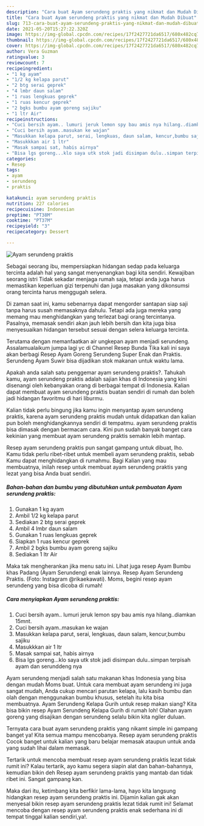 ```yaml
---
description: "Cara buat Ayam serundeng praktis yang nikmat dan Mudah Dibuat"
title: "Cara buat Ayam serundeng praktis yang nikmat dan Mudah Dibuat"
slug: 713-cara-buat-ayam-serundeng-praktis-yang-nikmat-dan-mudah-dibuat
date: 2021-05-20T15:27:22.320Z
image: https://img-global.cpcdn.com/recipes/17f2427721da6517/680x482cq70/ayam-serundeng-praktis-foto-resep-utama.jpg
thumbnail: https://img-global.cpcdn.com/recipes/17f2427721da6517/680x482cq70/ayam-serundeng-praktis-foto-resep-utama.jpg
cover: https://img-global.cpcdn.com/recipes/17f2427721da6517/680x482cq70/ayam-serundeng-praktis-foto-resep-utama.jpg
author: Vera Guzman
ratingvalue: 3
reviewcount: 7
recipeingredient:
- "1 kg ayam"
- "1/2 kg kelapa parut"
- "2 btg serai geprek"
- "4 lmbr daun salam"
- "1 ruas lengkuas geprek"
- "1 ruas kencur geprek"
- "2 bgks bumbu ayam goreng sajiku"
- "1 ltr Air"
recipeinstructions:
- "Cuci bersih ayam.. lumuri jeruk lemon spy bau amis nya hilang..diamkan 15mnt."
- "Cuci bersih ayam..masukan ke wajan"
- "Masukkan kelapa parut, serai, lengkuas, daun salam, kencur,bumbu sajiku"
- "Masukkkan air 1 ltr"
- "Masak sampai sat, habis airnya"
- "Bisa lgs goreng...klo saya utk stok jadi disimpan dulu..simpan terpisah ayam dan serunddeng nya"
categories:
- Resep
tags:
- ayam
- serundeng
- praktis

katakunci: ayam serundeng praktis 
nutrition: 227 calories
recipecuisine: Indonesian
preptime: "PT38M"
cooktime: "PT37M"
recipeyield: "3"
recipecategory: Dessert

---
```



![Ayam serundeng praktis](https://img-global.cpcdn.com/recipes/17f2427721da6517/680x482cq70/ayam-serundeng-praktis-foto-resep-utama.jpg)

Sebagai seorang ibu, mempersiapkan hidangan sedap pada keluarga tercinta adalah hal yang sangat menyenangkan bagi kita sendiri. Kewajiban seorang istri Tidak sekadar menjaga rumah saja, tetapi anda juga harus memastikan keperluan gizi terpenuhi dan juga masakan yang dikonsumsi orang tercinta harus menggugah selera.

Di zaman  saat ini, kamu sebenarnya dapat mengorder santapan siap saji tanpa harus susah memasaknya dahulu. Tetapi ada juga mereka yang memang mau menghidangkan yang terlezat bagi orang tercintanya. Pasalnya, memasak sendiri akan jauh lebih bersih dan kita juga bisa menyesuaikan hidangan tersebut sesuai dengan selera keluarga tercinta. 

Terutama dengan memanfaatkan air ungkepan ayam menjadi serundeng. Assalamualaikum jumpa lagi yc di Channel Resep Bunda Tika kali ini saya akan berbagi Resep Ayam Goreng Serundeng Super Enak dan Praktis. Serundeng Ayam Suwir bisa dijadikan stok makanan untuk waktu lama.

Apakah anda salah satu penggemar ayam serundeng praktis?. Tahukah kamu, ayam serundeng praktis adalah sajian khas di Indonesia yang kini disenangi oleh kebanyakan orang di berbagai tempat di Indonesia. Kalian dapat membuat ayam serundeng praktis buatan sendiri di rumah dan boleh jadi hidangan favoritmu di hari liburmu.

Kalian tidak perlu bingung jika kamu ingin menyantap ayam serundeng praktis, karena ayam serundeng praktis mudah untuk didapatkan dan kalian pun boleh menghidangkannya sendiri di tempatmu. ayam serundeng praktis bisa dimasak dengan bermacam cara. Kini pun sudah banyak banget cara kekinian yang membuat ayam serundeng praktis semakin lebih mantap.

Resep ayam serundeng praktis pun sangat gampang untuk dibuat, lho. Kamu tidak perlu ribet-ribet untuk membeli ayam serundeng praktis, sebab Kamu dapat menghidangkan di rumahmu. Bagi Kalian yang mau membuatnya, inilah resep untuk membuat ayam serundeng praktis yang lezat yang bisa Anda buat sendiri.

<!--inarticleads1-->

##### Bahan-bahan dan bumbu yang dibutuhkan untuk pembuatan Ayam serundeng praktis:

1. Gunakan 1 kg ayam
1. Ambil 1/2 kg kelapa parut
1. Sediakan 2 btg serai geprek
1. Ambil 4 lmbr daun salam
1. Gunakan 1 ruas lengkuas geprek
1. Siapkan 1 ruas kencur geprek
1. Ambil 2 bgks bumbu ayam goreng sajiku
1. Sediakan 1 ltr Air


Maka tak mengherankan jika menu satu ini. Lihat juga resep Ayam Bumbu khas Padang (Ayam Serundeng) enak lainnya. Resep Ayam Serundeng Praktis. (Foto: Instagram @rikaekawati). Moms, begini resep ayam serundeng yang bisa dicoba di rumah! 

<!--inarticleads2-->

##### Cara menyiapkan Ayam serundeng praktis:

1. Cuci bersih ayam.. lumuri jeruk lemon spy bau amis nya hilang..diamkan 15mnt.
1. Cuci bersih ayam..masukan ke wajan
1. Masukkan kelapa parut, serai, lengkuas, daun salam, kencur,bumbu sajiku
1. Masukkkan air 1 ltr
1. Masak sampai sat, habis airnya
1. Bisa lgs goreng...klo saya utk stok jadi disimpan dulu..simpan terpisah ayam dan serunddeng nya


Ayam serundeng menjadi salah satu makanan khas Indonesia yang bisa dengan mudah Moms buat. Untuk cara membuat ayam serundeng ini juga sangat mudah, Anda cukup mencari parutan kelapa, lalu kasih bumbu dan olah dengan menggunakan bumbu khusus, setelah itu kita bisa membuatnya. Ayam Serundeng Kelapa Gurih untuk resep makan siang? Kita bisa bikin resep Ayam Serundeng Kelapa Gurih di rumah loh! Olahan ayam goreng yang disajikan dengan serundeng selalu bikin kita ngiler duluan. 

Ternyata cara buat ayam serundeng praktis yang nikamt simple ini gampang banget ya! Kita semua mampu mencobanya. Resep ayam serundeng praktis Cocok banget untuk kalian yang baru belajar memasak ataupun untuk anda yang sudah lihai dalam memasak.

Tertarik untuk mencoba membuat resep ayam serundeng praktis lezat tidak rumit ini? Kalau tertarik, ayo kamu segera siapin alat dan bahan-bahannya, kemudian bikin deh Resep ayam serundeng praktis yang mantab dan tidak ribet ini. Sangat gampang kan. 

Maka dari itu, ketimbang kita berfikir lama-lama, hayo kita langsung hidangkan resep ayam serundeng praktis ini. Dijamin kalian gak akan menyesal bikin resep ayam serundeng praktis lezat tidak rumit ini! Selamat mencoba dengan resep ayam serundeng praktis enak sederhana ini di tempat tinggal kalian sendiri,ya!.

